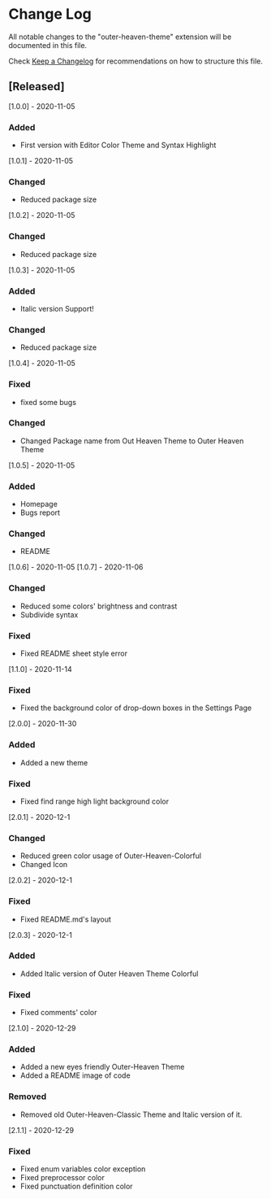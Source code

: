 # Change Log

All notable changes to the "outer-heaven-theme" extension will be documented in this file.

Check [Keep a Changelog](http://keepachangelog.com/) for recommendations on how to structure this file.

## [Released]
[1.0.0] - 2020-11-05
### Added
- First version with Editor Color Theme and Syntax Highlight

[1.0.1] - 2020-11-05
### Changed
- Reduced package size

[1.0.2] - 2020-11-05
### Changed
- Reduced package size

[1.0.3] - 2020-11-05
### Added
- Italic version Support!

### Changed
- Reduced package size

[1.0.4] - 2020-11-05
### Fixed
- fixed some bugs
  
### Changed
- Changed Package name from Out Heaven Theme to Outer Heaven Theme

[1.0.5] - 2020-11-05
### Added
- Homepage
- Bugs report

### Changed
- README

[1.0.6] - 2020-11-05
[1.0.7] - 2020-11-06
### Changed
- Reduced some colors' brightness and contrast
- Subdivide syntax

### Fixed
- Fixed README sheet style error

[1.1.0] - 2020-11-14
### Fixed
- Fixed the background color of drop-down boxes in the Settings Page

[2.0.0] - 2020-11-30
### Added
- Added a new theme

### Fixed
- Fixed find range high light background color

[2.0.1] - 2020-12-1
### Changed
- Reduced green color usage of Outer-Heaven-Colorful
- Changed Icon

[2.0.2] - 2020-12-1
### Fixed
- Fixed README.md's layout

[2.0.3] - 2020-12-1
### Added
- Added Italic version of Outer Heaven Theme Colorful

### Fixed
- Fixed comments' color

[2.1.0] - 2020-12-29
### Added
- Added a new eyes friendly Outer-Heaven Theme
- Added a README image of code

### Removed
- Removed old Outer-Heaven-Classic Theme and Italic version of it.

[2.1.1] - 2020-12-29
### Fixed
- Fixed enum variables color exception
- Fixed preprocessor color
- Fixed punctuation definition color